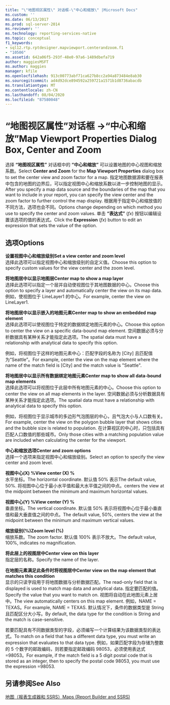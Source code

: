 ```yaml
---
title: "\"地图视区属性\" 对话框-\"中心和缩放\" |Microsoft Docs"
ms.custom: ''
ms.date: 06/13/2017
ms.prod: sql-server-2014
ms.reviewer: ''
ms.technology: reporting-services-native
ms.topic: conceptual
f1_keywords:
- sql12.rtp.rptdesigner.mapviewport.centerandzoom.f1
- "10506"
ms.assetid: 642a06f5-293f-48e0-97a6-1489dbefa719
author: maggiesMSFT
ms.author: maggies
manager: kfile
ms.openlocfilehash: 913c00773abf71ca627b8cc2a94a873484e8ab30
ms.sourcegitcommit: ad4d92dce894592a259721a1571b1d8736abacdb
ms.translationtype: MT
ms.contentlocale: zh-CN
ms.lasthandoff: 08/04/2020
ms.locfileid: "87580048"
---
```

# <a name="map-viewport-properties-dialog-box-center-and-zoom"></a><span data-ttu-id="b6f83-102">“地图视区属性”对话框 -&gt;“中心和缩放”</span><span class="sxs-lookup"><span data-stu-id="b6f83-102">Map Viewport Properties Dialog Box, Center and Zoom</span></span>
  <span data-ttu-id="b6f83-103">选择 **“地图视区属性”** 对话框中的 **“中心和缩放”** 可以设置地图的中心视图和缩放系数。</span><span class="sxs-lookup"><span data-stu-id="b6f83-103">Select **Center and Zoom** for the **Map Viewport Properties** dialog box to set the center view and zoom factor for a map.</span></span> <span data-ttu-id="b6f83-104">指定地图数据源和要在报表中包含的地图的边界后，可以指定视图中心和缩放系数以进一步控制地图的显示。</span><span class="sxs-lookup"><span data-stu-id="b6f83-104">After you specify a map data source and the boundaries of the map that you want to include in your report, you can specify the view center and the zoom factor to further control the map display.</span></span> <span data-ttu-id="b6f83-105">根据用于指定中心和缩放值的不同方法，选项也会不同。</span><span class="sxs-lookup"><span data-stu-id="b6f83-105">Options change depending on which method you use to specify the center and zoom values.</span></span> <span data-ttu-id="b6f83-106">单击 **“表达式”** (*fx*) 按钮以编辑设置该选项的值的表达式。</span><span class="sxs-lookup"><span data-stu-id="b6f83-106">Click the **Expression** (*fx*) button to edit an expression that sets the value of the option.</span></span>  
  
## <a name="options"></a><span data-ttu-id="b6f83-107">选项</span><span class="sxs-lookup"><span data-stu-id="b6f83-107">Options</span></span>  
 <span data-ttu-id="b6f83-108">**设置视图中心和缩放级别**</span><span class="sxs-lookup"><span data-stu-id="b6f83-108">**Set a view center and zoom level**</span></span>  
 <span data-ttu-id="b6f83-109">选择此选项可以指定视图中心和缩放级别的自定义值。</span><span class="sxs-lookup"><span data-stu-id="b6f83-109">Choose this option to specify custom values for the view center and the zoom level.</span></span>  
  
 <span data-ttu-id="b6f83-110">**将地图居中以显示地图层**</span><span class="sxs-lookup"><span data-stu-id="b6f83-110">**Center map to show a map layer**</span></span>  
 <span data-ttu-id="b6f83-111">选择此选项可以指定一个层并自动使视图位于其地图数据的中心。</span><span class="sxs-lookup"><span data-stu-id="b6f83-111">Choose this option to specify a layer and automatically center the view on its map data.</span></span> <span data-ttu-id="b6f83-112">例如，使视图位于 LineLayer1 的中心。</span><span class="sxs-lookup"><span data-stu-id="b6f83-112">For example, center the view on LineLayer1.</span></span>  
  
 <span data-ttu-id="b6f83-113">**将地图居中以显示嵌入的地图元素**</span><span class="sxs-lookup"><span data-stu-id="b6f83-113">**Center map to show an embedded map element**</span></span>  
 <span data-ttu-id="b6f83-114">选择此选项可以使视图位于特定的数据绑定地图元素的中心。</span><span class="sxs-lookup"><span data-stu-id="b6f83-114">Choose this option to center the view on a specific data-bound map element.</span></span> <span data-ttu-id="b6f83-115">空间数据必须与分析数据具有某种关系才能指定此选项。</span><span class="sxs-lookup"><span data-stu-id="b6f83-115">The spatial data must have a relationship with analytical data to specify this option.</span></span>  
  
 <span data-ttu-id="b6f83-116">例如，将视图位于这样的地图元素中心：匹配字段的名称为 [City] 且匹配值为“Seattle”。</span><span class="sxs-lookup"><span data-stu-id="b6f83-116">For example, center the view on the map element where the name of the match field is [City] and the match value is "Seattle".</span></span>  
  
 <span data-ttu-id="b6f83-117">**将地图居中以显示所有数据绑定地图元素**</span><span class="sxs-lookup"><span data-stu-id="b6f83-117">**Center map to show all data-bound map elements**</span></span>  
 <span data-ttu-id="b6f83-118">选择此选项可以将视图位于此层中所有地图元素的中心。</span><span class="sxs-lookup"><span data-stu-id="b6f83-118">Choose this option to center the view on all map elements in the layer.</span></span> <span data-ttu-id="b6f83-119">空间数据必须与分析数据具有某种关系才能指定此选项。</span><span class="sxs-lookup"><span data-stu-id="b6f83-119">The spatial data must have a relationship with analytical data to specify this option.</span></span>  
  
 <span data-ttu-id="b6f83-120">例如，将视图位于显示城市的多边形气泡图层的中心，且气泡大小与人口数有关。</span><span class="sxs-lookup"><span data-stu-id="b6f83-120">For example, center the view on the polygon bubble layer that shows cities and the bubble size is related to population.</span></span> <span data-ttu-id="b6f83-121">在计算视区的中心时，只包括具有匹配人口数值的那些城市。</span><span class="sxs-lookup"><span data-stu-id="b6f83-121">Only those cities with a matching population value are included when calculating the center for the viewport.</span></span>  
  
 <span data-ttu-id="b6f83-122">**中心和缩放选项**</span><span class="sxs-lookup"><span data-stu-id="b6f83-122">**Center and zoom options**</span></span>  
 <span data-ttu-id="b6f83-123">选择一个选项来指定视图中心和缩放级别。</span><span class="sxs-lookup"><span data-stu-id="b6f83-123">Select an option to specify the view center and zoom level.</span></span>  
  
 <span data-ttu-id="b6f83-124">**视图中心(X) %**</span><span class="sxs-lookup"><span data-stu-id="b6f83-124">**View center (X) %**</span></span>  
 <span data-ttu-id="b6f83-125">水平坐标。</span><span class="sxs-lookup"><span data-stu-id="b6f83-125">The horizontal coordinate.</span></span> <span data-ttu-id="b6f83-126">默认值 50% 表示</span><span class="sxs-lookup"><span data-stu-id="b6f83-126">The default value, 50%.</span></span> <span data-ttu-id="b6f83-127">将视图中心位于最小水平值和最大水平值之间的中点。</span><span class="sxs-lookup"><span data-stu-id="b6f83-127">centers the view at the midpoint between the minimum and maximum horizontal values.</span></span>  
  
 <span data-ttu-id="b6f83-128">**视图中心(Y) %**</span><span class="sxs-lookup"><span data-stu-id="b6f83-128">**View center (Y) %**</span></span>  
 <span data-ttu-id="b6f83-129">垂直坐标。</span><span class="sxs-lookup"><span data-stu-id="b6f83-129">The vertical coordinate.</span></span> <span data-ttu-id="b6f83-130">默认值 50% 表示将视图中心位于最小垂直值和最大垂直值之间的中点。</span><span class="sxs-lookup"><span data-stu-id="b6f83-130">The default value, 50%, centers the view at the midpoint between the minimum and maximum vertical values.</span></span>  
  
 <span data-ttu-id="b6f83-131">**缩放级别(%)**</span><span class="sxs-lookup"><span data-stu-id="b6f83-131">**Zoom level (%)**</span></span>  
 <span data-ttu-id="b6f83-132">缩放系数。</span><span class="sxs-lookup"><span data-stu-id="b6f83-132">The zoom factor.</span></span> <span data-ttu-id="b6f83-133">默认值 100% 表示不放大。</span><span class="sxs-lookup"><span data-stu-id="b6f83-133">The default value, 100%, indicates no magnification.</span></span>  
  
 <span data-ttu-id="b6f83-134">**将此层上的视图居中**</span><span class="sxs-lookup"><span data-stu-id="b6f83-134">**Center view on this layer**</span></span>  
 <span data-ttu-id="b6f83-135">指定层的名称。</span><span class="sxs-lookup"><span data-stu-id="b6f83-135">Specify the name of the layer.</span></span>  
  
 <span data-ttu-id="b6f83-136">**在地图元素满足此条件时将视图居中**</span><span class="sxs-lookup"><span data-stu-id="b6f83-136">**Center view on the map element that matches this condition**</span></span>  
 <span data-ttu-id="b6f83-137">显示的只读字段用于将地图数据与分析数据匹配。</span><span class="sxs-lookup"><span data-stu-id="b6f83-137">The read-only field that is displayed is used to match map data and analytical data.</span></span> <span data-ttu-id="b6f83-138">指定要匹配的值。</span><span class="sxs-lookup"><span data-stu-id="b6f83-138">Specify the value that you want to match on.</span></span> <span data-ttu-id="b6f83-139">视图将自动在此地图元素上居中。</span><span class="sxs-lookup"><span data-stu-id="b6f83-139">The view automatically centers on this map element.</span></span> <span data-ttu-id="b6f83-140">例如，NAME = TEXAS。</span><span class="sxs-lookup"><span data-stu-id="b6f83-140">For example, NAME = TEXAS.</span></span> <span data-ttu-id="b6f83-141">默认情况下，条件的数据类型是 String 且匹配区分大小写。</span><span class="sxs-lookup"><span data-stu-id="b6f83-141">By default, the data type for the condition is String and the match is case-sensitive.</span></span>  
  
 <span data-ttu-id="b6f83-142">若要匹配具有不同数据类型的字段，必须编写一个计算结果为该数据类型的表达式。</span><span class="sxs-lookup"><span data-stu-id="b6f83-142">To match on a field that has a different data type, you must write an expression that evaluates to that data type.</span></span> <span data-ttu-id="b6f83-143">例如，如果匹配字段为存储为整数的 5 个数字的邮政编码，则若要指定邮政编码 98053，必须使用表达式 =98053。</span><span class="sxs-lookup"><span data-stu-id="b6f83-143">For example, if the match field is a 5 digit postal code that is stored as an integer, then to specify the postal code 98053, you must use the expression =98053.</span></span>  
  
## <a name="see-also"></a><span data-ttu-id="b6f83-144">另请参阅</span><span class="sxs-lookup"><span data-stu-id="b6f83-144">See Also</span></span>  
 [<span data-ttu-id="b6f83-145">地图（报表生成器和 SSRS）</span><span class="sxs-lookup"><span data-stu-id="b6f83-145">Maps &#40;Report Builder and SSRS&#41;</span></span>](report-design/maps-report-builder-and-ssrs.md)  
  
  
